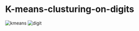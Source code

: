 # K-means-clusturing-on-digits
![kmeans](https://user-images.githubusercontent.com/43569353/120010828-3b72ae00-bffb-11eb-8c38-2061d84346c4.JPG)
![digit](https://user-images.githubusercontent.com/43569353/120010832-3ca3db00-bffb-11eb-95e4-2b4e46450d33.JPG)
